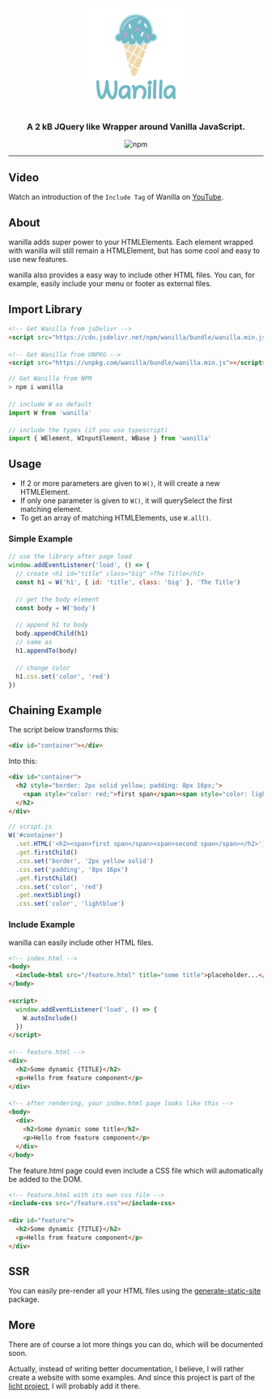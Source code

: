 <h1 align="center">
  <img width="196" height="196" src="https://raw.githubusercontent.com/lichtquelle/wanilla/main/readme/wanilla-logo-512.png">
</h1>

<h3 align="center">
  A 2 kB JQuery like <b>W</b>rapper around <b>Vanilla</b> JavaScript.
</h3>

<p align="center">  
  <!-- <img src="https://badgen.net/badgesize/gzip/lichtquelle/wanilla/main/bundles/wanilla.min.js?style=flat-square" alt="gzip size"> -->
  <img alt="npm" src="https://img.shields.io/npm/v/wanilla?style=flat-square">
</p>

<hr>

## Video

Watch an introduction of the `Include Tag` of Wanilla on [YouTube](https://youtu.be/UbXaGvjI8l8).

## About

wanilla adds super power to your HTMLElements. Each element wrapped with wanilla will still remain a HTMLElement, but has some cool and easy to use new features.

wanilla also provides a easy way to include other HTML files. You can, for example, easily include your menu or footer as external files.

## Import Library

```html
<!-- Get Wanilla from jsDelivr -->
<script src="https://cdn.jsdelivr.net/npm/wanilla/bundle/wanilla.min.js"></script>

<!-- Get Wanilla from UNPKG -->
<script src="https://unpkg.com/wanilla/bundle/wanilla.min.js"></script>
```

```js
// Get Wanilla from NPM
> npm i wanilla

// include W as default
import W from 'wanilla'

// include the types (if you use typescript)
import { WElement, WInputElement, WBase } from 'wanilla'
```

## Usage

- If 2 or more parameters are given to `W()`, it will create a new HTMLElement.
- If only one parameter is given to `W()`, it will querySelect the first matching element.
- To get an array of matching HTMLElements, use `W.all()`.

### Simple Example

```js
// use the library after page load
window.addEventListener('load', () => {
  // create <h1 id="title" class="big" >The Title</h1>
  const h1 = W('h1', { id: 'title', class: 'big' }, 'The Title')

  // get the body element
  const body = W('body')

  // append h1 to body
  body.appendChild(h1)
  // same as
  h1.appendTo(body)

  // change color
  h1.css.set('color', 'red')
})
```

## Chaining Example

The script below transforms this:

```html
<div id="container"></div>
```

Into this:

```html
<div id="container">
  <h2 style="border: 2px solid yellow; padding: 8px 16px;">
    <span style="color: red;">first span</span><span style="color: lightblue;">second span</span>
  </h2>
</div>
```

```js
// script.js
W('#container')
  .set.HTML('<h2><span>first span</span><span>second span</span></h2>')
  .get.firstChild()
  .css.set('border', '2px yellow solid')
  .css.set('padding', '8px 16px')
  .get.firstChild()
  .css.set('color', 'red')
  .get.nextSibling()
  .css.set('color', 'lightblue')
```

### Include Example

wanilla can easily include other HTML files.

```html
<!-- index.html -->
<body>
  <include-html src="/feature.html" title="some title">placeholder...</include-html>
</body>

<script>
  window.addEventListener('load', () => {
    W.autoInclude()
  })
</script>

<!-- feature.html -->
<div>
  <h2>Some dynamic {TITLE}</h2>
  <p>Hello from feature component</p>
</div>

<!-- after rendering, your index.html page looks like this -->
<body>
  <div>
    <h2>Some dynamic some title</h2>
    <p>Hello from feature component</p>
  </div>
</body>
```

The feature.html page could even include a CSS file which will automatically be added to the DOM.

```html
<!-- feature.html with its own css file -->
<include-css src="/feature.css"></include-css>

<div id="feature">
  <h2>Some dynamic {TITLE}</h2>
  <p>Hello from feature component</p>
</div>
```

## SSR

You can easily pre-render all your HTML files using the [generate-static-site](https://www.npmjs.com/package/generate-static-site) package.

## More

There are of course a lot more things you can do, which will be documented soon.

Actually, instead of writing better documentation, I believe, I will rather create a website with some examples. And since this project is part of the [licht project](https://licht.dev/), I will probably add it there.

